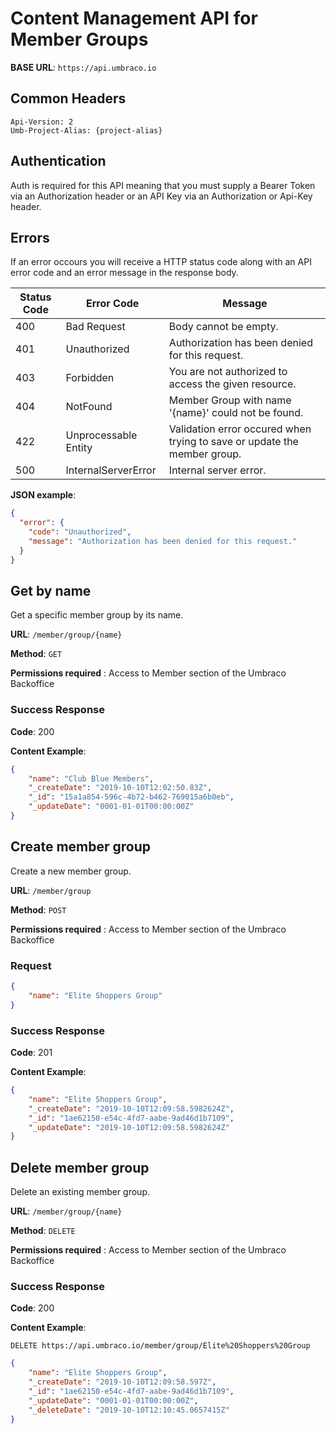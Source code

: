 # Content Management API for Member Groups

**BASE URL**: `https://api.umbraco.io`

## Common Headers

```http
Api-Version: 2
Umb-Project-Alias: {project-alias}
```

## Authentication

Auth is required for this API meaning that you must supply a Bearer Token via an Authorization header or an API Key via an Authorization or Api-Key header.

## Errors

If an error occours you will receive a HTTP status code along with an API error code and an error message in the response body.

| Status Code | Error Code           | Message                                                                  |
| ----------- | -------------------- | ------------------------------------------------------------------------ |
| 400         | Bad Request          | Body cannot be empty.                                                    |
| 401         | Unauthorized         | Authorization has been denied for this request.                          |
| 403         | Forbidden            | You are not authorized to access the given resource.                     |
| 404         | NotFound             | Member Group with name '{name}' could not be found.                      |
| 422         | Unprocessable Entity | Validation error occured when trying to save or update the member group. |
| 500         | InternalServerError  | Internal server error.                                                   |

**JSON example**:

```json
{
  "error": {
    "code": "Unauthorized",
    "message": "Authorization has been denied for this request."
  }
}
```

## Get by name

Get a specific member group by its name.

**URL**: `/member/group/{name}`

**Method**: `GET`

**Permissions required** : Access to Member section of the Umbraco Backoffice

### Success Response

**Code**: 200

**Content Example**:

```json
{
    "name": "Club Blue Members",
    "_createDate": "2019-10-10T12:02:50.83Z",
    "_id": "15a1a854-596c-4b72-b462-769015a6b0eb",
    "_updateDate": "0001-01-01T00:00:00Z"
}
```

## Create member group

Create a new member group.

**URL**: `/member/group`

**Method**: `POST`

**Permissions required** : Access to Member section of the Umbraco Backoffice

### Request

```json
{
    "name": "Elite Shoppers Group"
}
```

### Success Response

**Code**: 201

**Content Example**:

```json
{
    "name": "Elite Shoppers Group",
    "_createDate": "2019-10-10T12:09:58.5982624Z",
    "_id": "1ae62150-e54c-4fd7-aabe-9ad46d1b7109",
    "_updateDate": "2019-10-10T12:09:58.5982624Z"
}
```

## Delete member group

Delete an existing member group.

**URL**: `/member/group/{name}`

**Method**: `DELETE`

**Permissions required** : Access to Member section of the Umbraco Backoffice

### Success Response

**Code**: 200

**Content Example**:

`DELETE https://api.umbraco.io/member/group/Elite%20Shoppers%20Group`

```json
{
    "name": "Elite Shoppers Group",
    "_createDate": "2019-10-10T12:09:58.597Z",
    "_id": "1ae62150-e54c-4fd7-aabe-9ad46d1b7109",
    "_updateDate": "0001-01-01T00:00:00Z",
    "_deleteDate": "2019-10-10T12:10:45.0657415Z"
}
```
